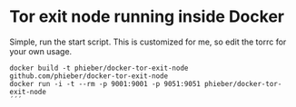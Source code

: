 Tor exit node running inside Docker
===================================

Simple, run the start script.  This is customized for me, so edit the torrc for your own usage.

```
docker build -t phieber/docker-tor-exit-node github.com/phieber/docker-tor-exit-node
docker run -i -t --rm -p 9001:9001 -p 9051:9051 phieber/docker-tor-exit-node
´´´

